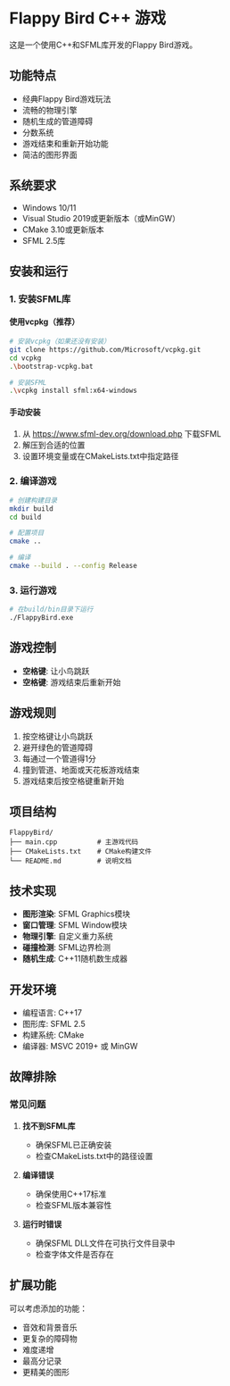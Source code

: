 # Flappy Bird C++ 游戏

这是一个使用C++和SFML库开发的Flappy Bird游戏。

## 功能特点

- 经典Flappy Bird游戏玩法
- 流畅的物理引擎
- 随机生成的管道障碍
- 分数系统
- 游戏结束和重新开始功能
- 简洁的图形界面

## 系统要求

- Windows 10/11
- Visual Studio 2019或更新版本（或MinGW）
- CMake 3.10或更新版本
- SFML 2.5库

## 安装和运行

### 1. 安装SFML库

#### 使用vcpkg（推荐）
```bash
# 安装vcpkg（如果还没有安装）
git clone https://github.com/Microsoft/vcpkg.git
cd vcpkg
.\bootstrap-vcpkg.bat

# 安装SFML
.\vcpkg install sfml:x64-windows
```

#### 手动安装
1. 从 https://www.sfml-dev.org/download.php 下载SFML
2. 解压到合适的位置
3. 设置环境变量或在CMakeLists.txt中指定路径

### 2. 编译游戏

```bash
# 创建构建目录
mkdir build
cd build

# 配置项目
cmake ..

# 编译
cmake --build . --config Release
```

### 3. 运行游戏

```bash
# 在build/bin目录下运行
./FlappyBird.exe
```

## 游戏控制

- **空格键**: 让小鸟跳跃
- **空格键**: 游戏结束后重新开始

## 游戏规则

1. 按空格键让小鸟跳跃
2. 避开绿色的管道障碍
3. 每通过一个管道得1分
4. 撞到管道、地面或天花板游戏结束
5. 游戏结束后按空格键重新开始

## 项目结构

```
FlappyBird/
├── main.cpp          # 主游戏代码
├── CMakeLists.txt    # CMake构建文件
└── README.md         # 说明文档
```

## 技术实现

- **图形渲染**: SFML Graphics模块
- **窗口管理**: SFML Window模块
- **物理引擎**: 自定义重力系统
- **碰撞检测**: SFML边界检测
- **随机生成**: C++11随机数生成器

## 开发环境

- 编程语言: C++17
- 图形库: SFML 2.5
- 构建系统: CMake
- 编译器: MSVC 2019+ 或 MinGW

## 故障排除

### 常见问题

1. **找不到SFML库**
   - 确保SFML已正确安装
   - 检查CMakeLists.txt中的路径设置

2. **编译错误**
   - 确保使用C++17标准
   - 检查SFML版本兼容性

3. **运行时错误**
   - 确保SFML DLL文件在可执行文件目录中
   - 检查字体文件是否存在

## 扩展功能

可以考虑添加的功能：
- 音效和背景音乐
- 更复杂的障碍物
- 难度递增
- 最高分记录
- 更精美的图形
